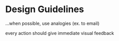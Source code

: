 # Design Guidelines

  ...when possible, use analogies (ex. to email)

  every action should give immediate visual feedback


